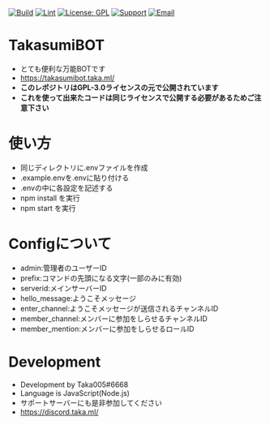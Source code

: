 [![Build](https://github.com/Taka005/TakasumiBOT/actions/workflows/build.yml/badge.svg?branch=main)](https://github.com/Taka005/TakasumiBOT/actions/workflows/build.yml)
[![Lint](https://github.com/Taka005/TakasumiBOT/actions/workflows/lint.yml/badge.svg?branch=main)](https://github.com/Taka005/TakasumiBOT/actions/workflows/lint.yml)
[![License: GPL](https://img.shields.io/badge/License-GPL-yellow.svg)](https://opensource.org/licenses/GPL-3.0)
[![Support](https://img.shields.io/discord/987698915820335124?color=5865f2&label=Discord&logo=Discord&logoColor=ffffff)](https://discord.taka.ml)
[![Email](https://img.shields.io/badge/email-takasumibot@gmail.com-blue.svg?style=flat)](mailto:takasumibot@gmail.com)
# TakasumiBOT
- とても便利な万能BOTです
- https://takasumibot.taka.ml/
- **このレポジトリはGPL-3.0ライセンスの元で公開されています**
- **これを使って出来たコードは同じライセンスで公開する必要があるためご注意下さい**
# 使い方
- 同じディレクトリに.envファイルを作成
- .example.envを.envに貼り付ける
- .envの中に各設定を記述する
- npm install を実行
- npm start を実行
# Configについて
- admin:管理者のユーザーID
- prefix:コマンドの先頭になる文字(一部のみに有効)
- serverid:メインサーバーID
- hello_message:ようこそメッセージ
- enter_channel:ようこそメッセージが送信されるチャンネルID
- member_channel:メンバーに参加をしらせるチャンネルID
- member_mention:メンバーに参加をしらせるロールID
# Development
- Development by Taka005#6668
- Language is JavaScript(Node.js)
-  サポートサーバーにも是非参加してください
- https://discord.taka.ml/